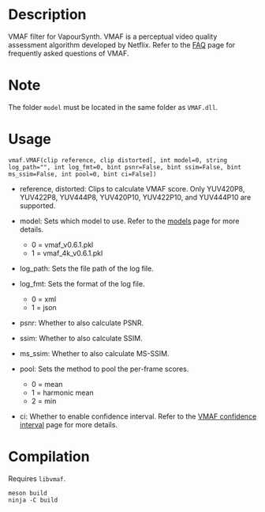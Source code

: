 Description
===========

VMAF filter for VapourSynth. VMAF is a perceptual video quality assessment algorithm developed by Netflix. Refer to the [FAQ](https://github.com/Netflix/vmaf/blob/master/FAQ.md) page for frequently asked questions of VMAF.


Note
====

The folder `model` must be located in the same folder as `VMAF.dll`.


Usage
=====

    vmaf.VMAF(clip reference, clip distorted[, int model=0, string log_path="", int log_fmt=0, bint psnr=False, bint ssim=False, bint ms_ssim=False, int pool=0, bint ci=False])

* reference, distorted: Clips to calculate VMAF score. Only YUV420P8, YUV422P8, YUV444P8, YUV420P10, YUV422P10, and YUV444P10 are supported.

* model: Sets which model to use. Refer to the [models](https://github.com/Netflix/vmaf/blob/master/resource/doc/models.md) page for more details.
  * 0 = vmaf_v0.6.1.pkl
  * 1 = vmaf_4k_v0.6.1.pkl

* log_path: Sets the file path of the log file.

* log_fmt: Sets the format of the log file.
  * 0 = xml
  * 1 = json

* psnr: Whether to also calculate PSNR.

* ssim: Whether to also calculate SSIM.

* ms_ssim: Whether to also calculate MS-SSIM.

* pool: Sets the method to pool the per-frame scores.
  * 0 = mean
  * 1 = harmonic mean
  * 2 = min

* ci: Whether to enable confidence interval. Refer to the [VMAF confidence interval](https://github.com/Netflix/vmaf/blob/master/resource/doc/conf_interval.md) page for more details.


Compilation
===========

Requires `libvmaf`.

```
meson build
ninja -C build
```
